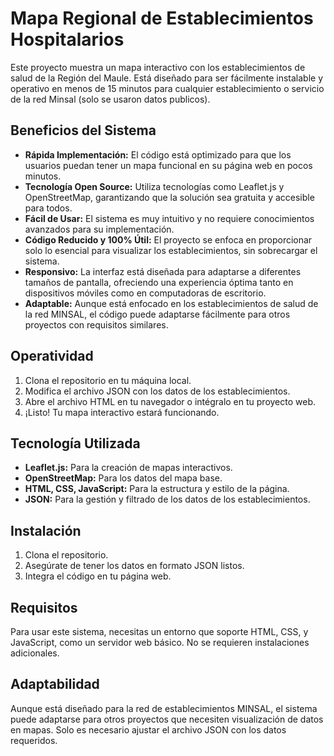 # Mapa Regional de Establecimientos Hospitalarios

Este proyecto muestra un mapa interactivo con los establecimientos de salud de la Región del Maule. Está diseñado para ser fácilmente instalable y operativo en menos de 15 minutos para cualquier establecimiento o servicio de la red Minsal (solo se usaron datos publicos).

## Beneficios del Sistema

- **Rápida Implementación:** El código está optimizado para que los usuarios puedan tener un mapa funcional en su página web en pocos minutos.
- **Tecnología Open Source:** Utiliza tecnologías como Leaflet.js y OpenStreetMap, garantizando que la solución sea gratuita y accesible para todos.
- **Fácil de Usar:** El sistema es muy intuitivo y no requiere conocimientos avanzados para su implementación.
- **Código Reducido y 100% Útil:** El proyecto se enfoca en proporcionar solo lo esencial para visualizar los establecimientos, sin sobrecargar el sistema.
- **Responsivo:** La interfaz está diseñada para adaptarse a diferentes tamaños de pantalla, ofreciendo una experiencia óptima tanto en dispositivos móviles como en computadoras de escritorio.
- **Adaptable:** Aunque está enfocado en los establecimientos de salud de la red MINSAL, el código puede adaptarse fácilmente para otros proyectos con requisitos similares.

## Operatividad

1. Clona el repositorio en tu máquina local.
2. Modifica el archivo JSON con los datos de los establecimientos.
3. Abre el archivo HTML en tu navegador o intégralo en tu proyecto web.
4. ¡Listo! Tu mapa interactivo estará funcionando.

## Tecnología Utilizada

- **Leaflet.js:** Para la creación de mapas interactivos.
- **OpenStreetMap:** Para los datos del mapa base.
- **HTML, CSS, JavaScript:** Para la estructura y estilo de la página.
- **JSON:** Para la gestión y filtrado de los datos de los establecimientos.

## Instalación

1. Clona el repositorio.
2. Asegúrate de tener los datos en formato JSON listos.
3. Integra el código en tu página web.

## Requisitos

Para usar este sistema, necesitas un entorno que soporte HTML, CSS, y JavaScript, como un servidor web básico. No se requieren instalaciones adicionales.

## Adaptabilidad

Aunque está diseñado para la red de establecimientos MINSAL, el sistema puede adaptarse para otros proyectos que necesiten visualización de datos en mapas. Solo es necesario ajustar el archivo JSON con los datos requeridos.

